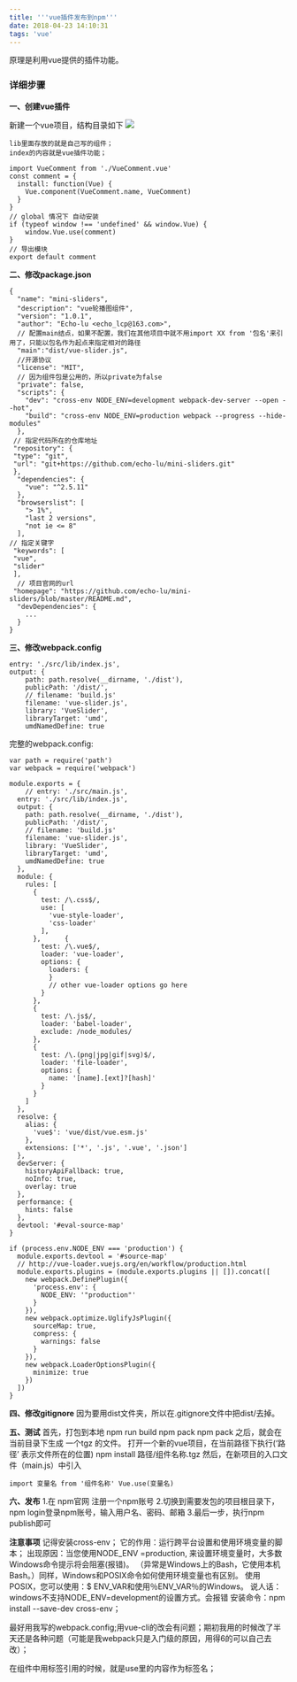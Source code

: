 ```yaml
---
title: '''vue插件发布到npm'''
date: 2018-04-23 14:10:31
tags: 'vue'
---
```


原理是利用vue提供的插件功能。

### 详细步骤

**一、创建vue插件**

新建一个vue项目，结构目录如下
![](https://liwuyao.github.io/2018/04/23/vue插件发布到npm/img1.png)

	lib里面存放的就是自己写的组件；
	index的内容就是vue插件功能；
	
	import VueComment from './VueComment.vue'
	const comment = {
	  install: function(Vue) {
	    Vue.component(VueComment.name, VueComment)
	  }
	}
	// global 情况下 自动安装
	if (typeof window !== 'undefined' && window.Vue) { 
	    window.Vue.use(comment) 
	}
	// 导出模块
	export default comment

<!-- more -->
**二、修改package.json**

	{
	  "name": "mini-sliders",
	  "description": "vue轮播图组件",
	  "version": "1.0.1",
	  "author": "Echo-lu <echo_lcp@163.com>",
	  // 配置main结点，如果不配置，我们在其他项目中就不用import XX from '包名'来引用了，只能以包名作为起点来指定相对的路径
	  "main":"dist/vue-slider.js",
	  //开源协议
	  "license": "MIT",
	  // 因为组件包是公用的，所以private为false
	  "private": false,
	  "scripts": {
	    "dev": "cross-env NODE_ENV=development webpack-dev-server --open --hot",
	    "build": "cross-env NODE_ENV=production webpack --progress --hide-modules"
	  },
	 // 指定代码所在的仓库地址
	 "repository": {
	 "type": "git",
	 "url": "git+https://github.com/echo-lu/mini-sliders.git"
	 },
	  "dependencies": {
	    "vue": "^2.5.11"
	  },
	  "browserslist": [
	    "> 1%",
	    "last 2 versions",
	    "not ie <= 8"
	  ],
	// 指定关键字
	 "keywords": [
	 "vue",
	 "slider"
	 ],
	  // 项目官网的url
	 "homepage": "https://github.com/echo-lu/mini-sliders/blob/master/README.md",
	  "devDependencies": {
	    ...
	  }
	}

**三、修改webpack.config**

	entry: './src/lib/index.js',
	output: {
	    path: path.resolve(__dirname, './dist'),
	    publicPath: '/dist/',
	    // filename: 'build.js'
	    filename: 'vue-slider.js',
	    library: 'VueSlider',
	    libraryTarget: 'umd',
	    umdNamedDefine: true 

完整的webpack.config:

	var path = require('path')
	var webpack = require('webpack')
	
	module.exports = {
	    // entry: './src/main.js',
	  entry: './src/lib/index.js',
	  output: {
	    path: path.resolve(__dirname, './dist'),
	    publicPath: '/dist/',
	    // filename: 'build.js'
	    filename: 'vue-slider.js',
	    library: 'VueSlider',
	    libraryTarget: 'umd',
	    umdNamedDefine: true 
	  },
	  module: {
	    rules: [
	      {
	        test: /\.css$/,
	        use: [
	          'vue-style-loader',
	          'css-loader'
	        ],
	      },      {
	        test: /\.vue$/,
	        loader: 'vue-loader',
	        options: {
	          loaders: {
	          }
	          // other vue-loader options go here
	        }
	      },
	      {
	        test: /\.js$/,
	        loader: 'babel-loader',
	        exclude: /node_modules/
	      },
	      {
	        test: /\.(png|jpg|gif|svg)$/,
	        loader: 'file-loader',
	        options: {
	          name: '[name].[ext]?[hash]'
	        }
	      }
	    ]
	  },
	  resolve: {
	    alias: {
	      'vue$': 'vue/dist/vue.esm.js'
	    },
	    extensions: ['*', '.js', '.vue', '.json']
	  },
	  devServer: {
	    historyApiFallback: true,
	    noInfo: true,
	    overlay: true
	  },
	  performance: {
	    hints: false
	  },
	  devtool: '#eval-source-map'
	}
	
	if (process.env.NODE_ENV === 'production') {
	  module.exports.devtool = '#source-map'
	  // http://vue-loader.vuejs.org/en/workflow/production.html
	  module.exports.plugins = (module.exports.plugins || []).concat([
	    new webpack.DefinePlugin({
	      'process.env': {
	        NODE_ENV: '"production"'
	      }
	    }),
	    new webpack.optimize.UglifyJsPlugin({
	      sourceMap: true,
	      compress: {
	        warnings: false
	      }
	    }),
	    new webpack.LoaderOptionsPlugin({
	      minimize: true
	    })
	  ])
	}

**四、修改gitignore**
因为要用dist文件夹，所以在.gitignore文件中把dist/去掉。

**五、测试**
首先，打包到本地 
npm run build 
npm pack 
npm pack 之后，就会在当前目录下生成 一个tgz 的文件。 
打开一个新的vue项目，在当前路径下执行(‘路径’ 表示文件所在的位置) 
npm install 路径/组件名称.tgz 
然后，在新项目的入口文件（main.js）中引入

`
import 变量名 from '组件名称'
Vue.use(变量名)
`

**六、发布**
1.在 npm官网 注册一个npm账号
2.切换到需要发包的项目根目录下，npm login登录npm账号，输入用户名、密码、邮箱
3.最后一步，执行npm publish即可

**注意事项**
记得安装cross-env；
它的作用：运行跨平台设置和使用环境变量的脚本；
出现原因：当您使用NODE_ENV =production, 来设置环境变量时，大多数Windows命令提示将会阻塞(报错)。 （异常是Windows上的Bash，它使用本机Bash。）同样，Windows和POSIX命令如何使用环境变量也有区别。 使用POSIX，您可以使用：$ ENV_VAR和使用％ENV_VAR％的Windows。 
说人话：windows不支持NODE_ENV=development的设置方式。会报错
安装命令：npm install --save-dev cross-env；

最好用我写的webpack.config;用vue-cli的改会有问题；期初我用的时候改了半天还是各种问题（可能是我webpack只是入门级的原因，用得6的可以自己去改）；

在组件中用标签引用的时候，就是use里的内容作为标签名；
